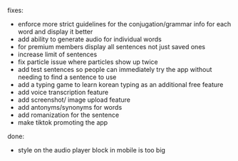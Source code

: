 fixes:

- enforce more strict guidelines for the conjugation/grammar info for each word and display it better
- add ability to generate audio for individual words
- for premium members display all sentences not just saved ones
- increase limit of sentences
- fix particle issue where particles show up twice
- add test sentences so people can immediately try the app without needing to find a sentence to use
- add a typing game to learn korean typing as an additional free feature
- add voice transcription feature
- add screenshot/ image upload feature
- add antonyms/synonyms for words
- add romanization for the sentence
- make tiktok promoting the app

done:

- style on the audio player block in mobile is too big
